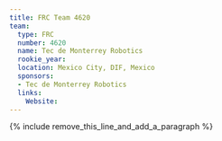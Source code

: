 ```yaml
---
title: FRC Team 4620
team:
  type: FRC
  number: 4620
  name: Tec de Monterrey Robotics
  rookie_year:
  location: Mexico City, DIF, Mexico
  sponsors:
  - Tec de Monterrey Robotics
  links:
    Website:
---
```


{% include remove_this_line_and_add_a_paragraph %}